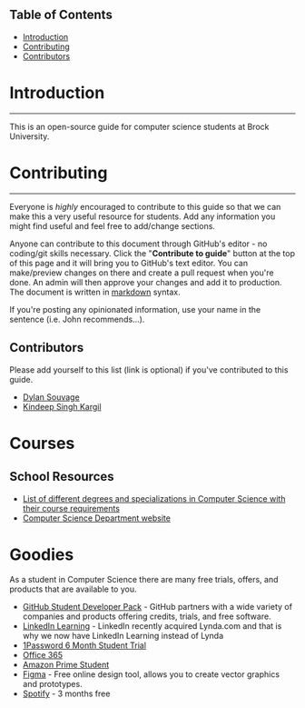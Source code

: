 ## Table of Contents

- [Introduction](#introduction)
- [Contributing](#contributing)
- [Contributors](#contributors)

# Introduction

---

This is an open-source guide for computer science students at Brock University.

# Contributing

---

Everyone is _highly_ encouraged to contribute to this guide so that we can make this a very useful resource for students. Add any information you might find useful and feel free to add/change sections.

Anyone can contribute to this document through GitHub's editor - no coding/git skills necessary. Click the "**Contribute to guide**" button at the top of this page and it will bring you to GitHub's text editor. You can make/preview changes on there and create a pull request when you're done. An admin will then approve your changes and add it to production. The document is written in [markdown](https://www.markdownguide.org/basic-syntax/) syntax.

If you're posting any opinionated information, use your name in the sentence (i.e. John recommends...).

## Contributors

Please add yourself to this list (link is optional) if you've contributed to this guide.

- [Dylan Souvage](https://github.com/firefelix)
- [Kindeep Singh Kargil](https://kindeep.me)

# Courses

## School Resources

- [List of different degrees and specializations in Computer Science with their course requirements](https://brocku.ca/webcal/2020/undergrad/cosc.html)
- [Computer Science Department website](https://cosc.brocku.ca)

# Goodies

As a student in Computer Science there are many free trials, offers, and products that are available to you.

- [GitHub Student Developer Pack](https://education.github.com/pack) - GitHub partners with a wide variety of companies and products offering credits, trials, and free software.
- [LinkedIn Learning](https://www.linkedin.com/learning/) - LinkedIn recently acquired Lynda.com and that is why we now have LinkedIn Learning instead of Lynda
- [1Password 6 Month Student Trial](https://www.studentappcentre.com/discounts/1password)
- [Office 365](https://brocku.ca/information-technology/service-catalogue/office-365/)
- [Amazon Prime Student](https://www.amazon.ca/b?ie=UTF8&node=9648404011&tag=googcana-20&hvadid=208306511168&hvpos=&hvnetw=g&hvrand=2646831168916978879&hvpone=&hvptwo=&hvqmt=e&hvdev=c&hvdvcmdl=&hvlocint=&hvlocphy=9000745&hvtargid=kwd-308101787433&ref=pd_sl_2w477v4psd_e&hydadcr=848_10117974&gclid=Cj0KCQjw6ar4BRDnARIsAITGzlDcTWhlyDSpHmFQHfl3s2Q2vgpR-RWJbVD-5CEEkGgwPeekHmOuE48aAuScEALw_wcB)
- [Figma](https://www.figma.com/education/) - Free online design tool, allows you to create vector graphics and prototypes.
- [Spotify](https://www.spotify.com/ca-en/student/) - 3 months free
